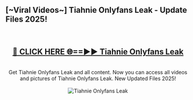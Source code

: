 <h2>[~Viral Videos~] Tiahnie Onlyfans Leak - Update Files 2025!</h2>
<br>
<div align="center">
<h2><a href="https://betterlinks.top/A2PfLJ" rel="nofollow">🔴 CLICK HERE 🌐==►► Tiahnie Onlyfans Leak</a></h2>
<br>
Get Tiahnie Onlyfans Leak and all content. Now you can access all videos and pictures of Tiahnie Onlyfans Leak. New Updated Files 2025!
<br>
<br>
<a href="https://betterlinks.top/A2PfLJ" rel="nofollow" data-target="animated-image.originalLink"><img src="https://i.ibb.co.com/WyWwxjT/player-gif2.gif" alt="Tiahnie Onlyfans Leak" style="max-width: 100%; display: inline-block;" data-target="animated-image.originalImage"></a>
</div>
<br>
